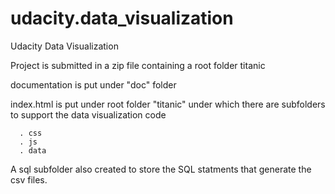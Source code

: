 # udacity.data_visualization
Udacity Data Visualization

Project is submitted in a zip file containing a root folder titanic

documentation is put under "doc" folder

index.html is put under root folder "titanic" under which there are subfolders to support the data visualization code
```
  . css
  . js
  . data
```

A sql subfolder also created to store the SQL statments that generate the csv files.
